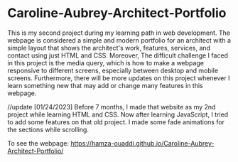 # Caroline-Aubrey-Architect-Portfolio

This is my second project during my learning path in web development. The webpage is considered a simple and modern portfolio for an architect with a simple layout that shows the architect's work, features, services, and contact using just HTML and CSS. Moreover, The difficult challenge I faced in this project is the media query, which is how to make a webpage responsive to different screens, especially between desktop and mobile screens. Furthermore, there will be more updates on this project whenever I learn something new that may add or change many features in this webpage.

//update [01/24/2023]
Before 7 months, I made that website as my 2nd project while learning HTML and CSS. Now after learning JavaScript, I tried to add some features on that old project. I made some fade animations for the sections while scrolling. 

To see the webpage: https://hamza-ouaddi.github.io/Caroline-Aubrey-Architect-Portfolio/
